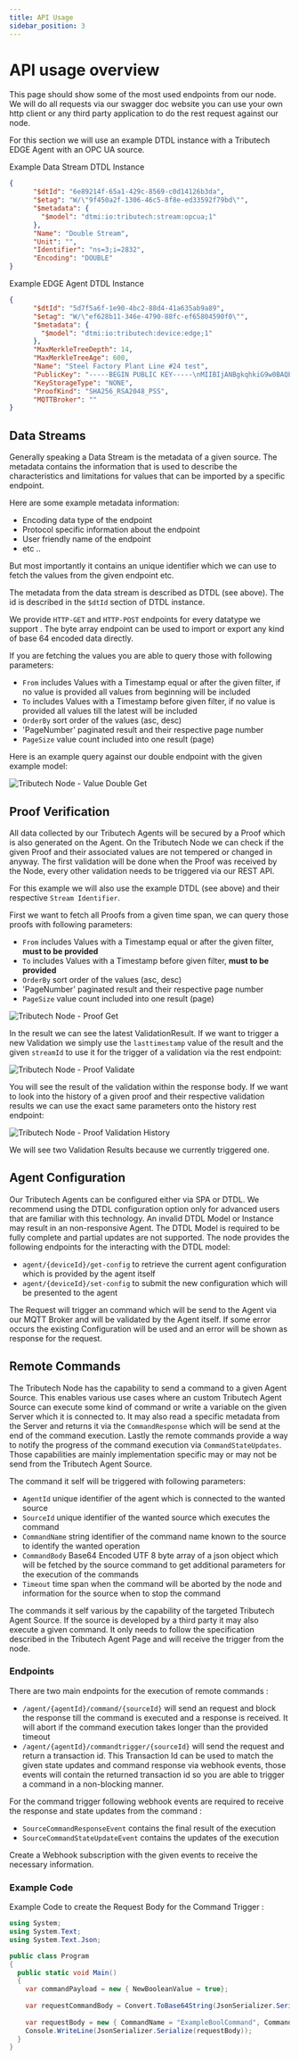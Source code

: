 ```yaml
---
title: API Usage
sidebar_position: 3
---
```

# API usage overview

This page should show some of the most used endpoints from our node. 
We will do all requests via our swagger doc website you can use your own http client or any third party application to do the rest request against our node. 


For this section we will use an example DTDL instance with a Tributech EDGE Agent with an OPC UA source.

Example Data Stream DTDL Instance
~~~ json
{
      "$dtId": "6e89214f-65a1-429c-8569-c0d14126b3da",
      "$etag": "W/\"9f450a2f-1306-46c5-8f8e-ed33592f79bd\"",
      "$metadata": {
        "$model": "dtmi:io:tributech:stream:opcua;1"
      },
      "Name": "Double Stream",
      "Unit": "",
      "Identifier": "ns=3;i=2832",
      "Encoding": "DOUBLE"
}
~~~

Example EDGE Agent DTDL Instance
~~~ json 
{
      "$dtId": "5d7f5a6f-1e90-4bc2-88d4-41a635ab9a89",
      "$etag": "W/\"ef628b11-346e-4790-88fc-ef65804590f0\"",
      "$metadata": {
        "$model": "dtmi:io:tributech:device:edge;1"
      },
      "MaxMerkleTreeDepth": 14,
      "MaxMerkleTreeAge": 600,
      "Name": "Steel Factory Plant Line #24 test",
      "PublicKey": "-----BEGIN PUBLIC KEY-----\nMIIBIjANBgkqhkiG9w0BAQEFAAOCAQ8AMIIBCgKCAQEA2vZ+/prceZnTywahSGFH\nEcnGoZjYzzcCGAYVk5wPP3/n4qDj9HwP9dXNlvCE6NRoQwVZJ8JcO4Gjz50939dx\nvi+CCEh6xKL1SY6eh6lzSaATJdpcUwji4XOkv3zClRO32KIcNG2bWawiWQlZLxzMMhWJVlboKAbl/XIXB6XhWn/Fi5T7ViYblI9FjAaBDhHPizegGqDmRM8YGg5HcLJf\nw6To9bj603+/YIBPA4zEuP441RRCIj9WZi9J22gtF2ekFtq/N13GFa4wYfQeKmYQ\nowIDAQAB\n-----END PUBLIC KEY-----",
      "KeyStorageType": "NONE",
      "ProofKind": "SHA256_RSA2048_PSS",
      "MQTTBroker": ""
}
~~~
## Data Streams
Generally speaking a Data Stream is the metadata of a given source. The metadata contains the information that is used to describe the characteristics and limitations for values that can be imported by a specific endpoint.

Here are some example metadata information:

- Encoding data type of the endpoint
- Protocol specific information about the endpoint 
- User friendly name of the endpoint
- etc ..

But most importantly it contains an unique identifier which we can use to fetch the values from the given endpoint etc. 

The metadata from the data stream is described as DTDL (see above). The id is described in the `$dtId` section of DTDL instance.


We provide `HTTP-GET` and `HTTP-POST` endpoints for every datatype we support . The byte array endpoint can be used to import or export any kind of base 64 encoded data directly. 

If you are fetching the values you are able to query those with following parameters: 

- `From` includes Values with a Timestamp equal or after the given filter, if no value is provided all values from beginning will be included
- `To` includes Values with a Timestamp before given filter, if no value is provided all values till the latest will be included
- `OrderBy` sort order of the values (asc, desc)
- 'PageNumber' paginated result and their respective page number
- `PageSize` value count included into one result (page)

Here is an example query against our double endpoint with the given example model:

![Tributech Node - Value Double Get](./img/DoubleGETRequest.png)

## Proof Verification

All data collected by our Tributech Agents will be secured by a Proof which is also generated on the Agent. On the Tributech Node we can check if the given Proof and their associated values are not tempered or changed in anyway.  The first validation will be done when the Proof was received by the Node, every other validation needs to be triggered via our REST API. 

For this example we will also use the example DTDL (see above) and their respective `Stream Identifier`. 


First we want to fetch all Proofs from a given time span, we can query those proofs with following parameters:

- `From` includes Values with a Timestamp equal or after the given filter, **must to be provided**
- `To` includes Values with a Timestamp before given filter, **must to be provided**
- `OrderBy` sort order of the values (asc, desc)
- 'PageNumber' paginated result and their respective page number
- `PageSize` value count included into one result (page)

![Tributech Node - Proof  Get](./img/ProofGet.png)

In the result we can see the latest ValidationResult. If we want to trigger a new Validation we simply use the `lasttimestamp` value of the result and the given `streamId`  to use it for the  trigger of a validation via the rest endpoint:

![Tributech Node - Proof  Validate](./img/ProofValidate.png)

You will see the result of the validation within the response body. If we want to look into the history of a given proof and their respective validation results we can use the exact same parameters onto the history rest endpoint: 


![Tributech Node - Proof  Validation History](./img/ProofValidationHistory.png)

We will see two Validation Results because we currently triggered one. 


## Agent Configuration

Our Tributech Agents can be configured either via SPA or DTDL. We recommend using the DTDL configuration option only for advanced users that are familiar with this technology. An invalid DTDL Model or Instance may result in an non-responsive Agent. The DTDL Model is required to be fully complete and partial updates are not supported. The node provides the following endpoints for the interacting with the DTDL model:

- `agent/{deviceId}/get-config` to retrieve the current agent configuration which is provided by the agent itself 
- `agent/{deviceId}/set-config` to submit the new configuration which will be presented to the agent

The Request will trigger an command which will be send to the Agent via our MQTT Broker and will be validated by the Agent itself. If some error occurs the existing Configuration will be used and an error will be shown as response for the request. 


## Remote Commands
  
The Tributech Node has the capability to send a command to a given Agent Source. This enables various use cases where an custom Tributech Agent Source can execute some kind of command or write a variable on the given Server which it is connected to. It may also read a specific metadata from the Server and returns it via the `CommandResponse` which will be send at the end of the command execution. Lastly the remote commands provide a way to notify the progress of the command execution via `CommandStateUpdates`. Those capabilities are mainly implementation specific may or may not be send from the Tributech Agent Source.


The command it self will be triggered with following parameters: 

- `AgentId` unique identifier of the agent which is connected to the wanted source
- `SourceId` unique identifier of the wanted source which executes the command
- `CommandName` string identifier of the command name known to the source to identify the wanted operation 
- `CommandBody` Base64 Encoded UTF 8 byte array of a json object which will be fetched by the source command to get additional parameters for the execution of the commands
- `Timeout` time span when the command will be aborted by the node and information for the source when to stop the command


The commands it self various by the capability of the targeted Tributech Agent Source. If the source is developed by a third party it may also execute a given command. It only needs to follow the specification described in the Tributech Agent Page and will receive the trigger from the node.  

### Endpoints

There are two main endpoints for the execution of remote commands : 

- `/agent/{agentId}/command/{sourceId}` will send an request and block the response till the command is executed and a response is received. It will abort if the command execution takes longer than the provided timeout
- `/agent/{agentId}/commandtrigger/{sourceId}` will send the request and return a transaction id. This Transaction Id can be used to match the given state updates and command response via webhook events, those events will contain the returned transaction id so you are able to trigger a command in a non-blocking manner. 

For the command trigger following webhook events are required to receive the response and state updates from the command : 

- `SourceCommandResponseEvent` contains the final result of the execution
- `SourceCommandStateUpdateEvent` contains the updates of the execution


Create a Webhook subscription with the given events to receive the necessary information.

### Example Code 

Example Code to create the Request Body for the Command Trigger : 

~~~ csharp
using System;
using System.Text;
using System.Text.Json;

public class Program
{
  public static void Main()
  {
    var commandPayload = new { NewBooleanValue = true};
    
    var requestCommandBody = Convert.ToBase64String(JsonSerializer.SerializeToUtf8Bytes(commandPayload));
    
    var requestBody = new { CommandName = "ExampleBoolCommand", CommandBody = requestCommandBody, Timeout = TimeSpan.FromSeconds(30)};
    Console.WriteLine(JsonSerializer.Serialize(requestBody));
  }
}
~~~
